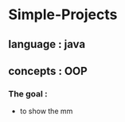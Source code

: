 # Simple-Projects
## language : java <br />
## concepts : OOP  <br >
### The goal : 
- to show the mm
